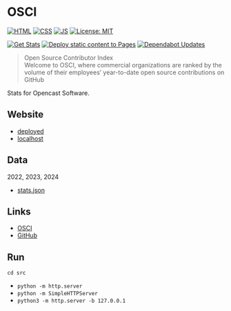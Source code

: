 # OSCI

[![HTML](https://img.shields.io/badge/HTML-E34F26?style=for-the-badge&logo=html5&logoColor=white)](https://developer.mozilla.org/en-US/docs/Learn/Getting_started_with_the_web/HTML_basics)
[![CSS](https://img.shields.io/badge/CSS-1572B6?&style=for-the-badge&logo=css3&logoColor=white)](https://developer.mozilla.org/en-US/docs/Web/CSS)
[![JS](https://img.shields.io/badge/JavaScript-323330?style=for-the-badge&logo=javascript&logoColor=F7DF1E)](https://developer.mozilla.org/en-US/docs/Web/JavaScript)
[![License: MIT](https://img.shields.io/badge/License-MIT-lightgrey.svg?style=for-the-badge)](https://opensource.org/licenses/MIT)

[![Get Stats](https://github.com/alex-hedley/osci/actions/workflows/stats.yml/badge.svg)](https://github.com/alex-hedley/osci/actions/workflows/stats.yml)
[![Deploy static content to Pages](https://github.com/alex-hedley/osci/actions/workflows/pages.yml/badge.svg)](https://github.com/alex-hedley/osci/actions/workflows/pages.yml)
[![Dependabot Updates](https://github.com/alex-hedley/osci/actions/workflows/dependabot/dependabot-updates/badge.svg)](https://github.com/alex-hedley/osci/actions/workflows/dependabot/dependabot-updates)

> Open Source Contributor Index  
> Welcome to OSCI, where commercial organizations are ranked by the volume of their employees’ year-to-date open source contributions on GitHub

Stats for Opencast Software.

## Website

- [deployed](https://alex-hedley.github.io/osci/)
- [localhost](http://localhost:8000)

## Data

2022, 2023, 2024

- [stats.json](src/data/stats.json)

## Links

- [OSCI](https://opensourceindex.io)
- [GitHub](https://github.com/epam/OSCI)

## Run

`cd src`

- `python -m http.server`
- `python -m SimpleHTTPServer`
- `python3 -m http.server -b 127.0.0.1`
